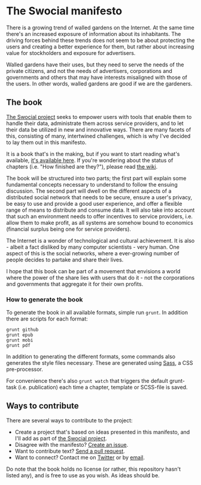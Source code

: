 # The Swocial manifesto

There is a growing trend of walled gardens on the Internet. At the same time there's an increased exposure of information about its inhabitants. The driving forces behind these trends does not seem to be about protecting the users and creating a better experience for them, but rather about increasing value for stockholders and exposure for advertisers.

Walled gardens have their uses, but they need to serve the needs of the private citizens, and not the needs of advertisers, corporations and governments and others that may have interests misaligned with those of the users. In other words, walled gardens are good if we are the gardeners.

## The book

[The Swocial project](http://github.com/swocial) seeks to empower users with tools that enable them to handle their data, administrate them across service providers, and to let their data be utilized in new and innovative ways. There are many facets of this, consisting of many, intertwined challenges, which is why I've decided to lay them out in this manifesto.

It is a book that's in the making, but if you want to start reading what's available, [it's available here](http://swocial.github.io). If you're wondering about the status of chapters (i.e. "How finished are they?"), please read [the wiki](https://github.com/swocial/swocial.github.io/wiki).

The book will be structured into two parts; the first part will explain some fundamental concepts necessary to understand to follow the ensuing discussion. The second part will dwell on the different aspects of a distributed social network that needs to be secure, ensure a user's privacy, be easy to use and provide a good user experience, and offer a flexible range of means to distribute and consume data. It will also take into account that such an environment needs to offer incentives to service providers, i.e. allow them to make profit, as all systems are somehow bound to economics (financial surplus being one for service providers).

The Internet is a wonder of technological and cultural achievement. It is also - albeit a fact disliked by many computer scientists - very human. One aspect of this is the social networks, where a ever-growing number of people decides to partake and share their lives.

I hope that this book can be part of a movement that envisions a world where the power of the share lies with users that do it - not the corporations and governments that aggregate it for their own profits.

### How to generate the book

To generate the book in all available formats, simple run `grunt`. In addition there are scripts for each format:

    grunt github
    grunt epub
    grunt mobi
    grunt pdf

In addition to generating the different formats, some commands also generates the style files necessary. These are generated using [Sass](http://sass-lang.com/), a CSS pre-processor.

For convenience there's also `grunt watch` that triggers the default grunt-task (i.e. publication) each time a chapter, template or SCSS-file is saved.

## Ways to contribute

There are several ways to contribute to the project:

* Create a project that's based on ideas presented in this manifesto, and I'll add as part of [the Swocial project](https://github.com/swocial).
* Disagree with the manifesto? [Create an issue](https://github.com/swocial/swocial.github.io/issues).
* Want to contribute text? [Send a pull request](https://github.com/swocial/swocial.github.io/pulls).
* Want to connect? Contact me on [Twitter](https://twitter.com/megoth) or by [email](mailto:arne.hassel@gmail.com).

Do note that the book holds no license (or rather, this repository hasn't listed any), and is free to use as you wish. As ideas should be.